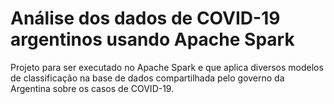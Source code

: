 # Análise dos dados de COVID-19 argentinos usando Apache Spark
Projeto para ser executado no Apache Spark e que aplica diversos modelos de classificação na base de dados compartilhada pelo governo da Argentina sobre os casos de COVID-19.
